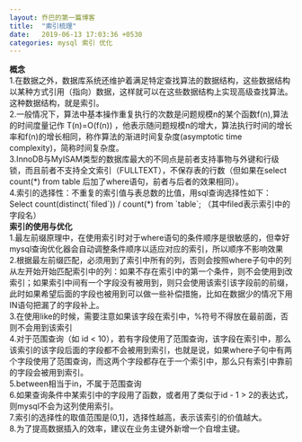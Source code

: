```yaml
---
layout: 乔巴的第一篇博客
title:  "索引梳理"
date:   2019-06-13 17:03:36 +0530
categories: mysql 索引 优化
---
```

**概念**  
1.在数据之外，数据库系统还维护着满足特定查找算法的数据结构，这些数据结构以某种方式引用（指向）数据，这样就可以在这些数据结构上实现高级查找算法。这种数据结构，就是索引。  
2.一般情况下，算法中基本操作重复执行的次数是问题规模n的某个函数f(n),算法的时间度量记作 T(n)=O(f(n)) ，他表示随问题规模n的增大，算法执行时间的增长率和f(n)的增长相同，称作算法的渐进时间复杂度(asymptotic time complexity)，简称时间复杂度。  
3.InnoDB与MyISAM类型的数据库最大的不同点是前者支持事物与外键和行级锁，而且前者不支持全文索引（FULLTEXT），不保存表的行数（但如果在select count(\*) from table 后加了where语句，前者与后者的效果相同）。  
4.索引的选择性：不重复的索引值与表总数的比值，用sql查询选择性如下：  
Select count(distinct(\`filed\`)) / count(\*) from \`table\`; （其中filed表示索引中的字段名）   
**索引的使用与优化**  
1.最左前缀原理中，在使用索引时对于where语句的条件顺序是很敏感的，但幸好mysql查询优化器会自动调整条件顺序以适应对应的索引，所以顺序不影响效果  
2.根据最左前缀匹配，必须用到了索引中所有的列，否则会按照where子句中的列从左开始开始匹配索引中的列：如果不存在索引中的第一个条件，则不会使用到改索引；如果索引中间有一个字段没有被用到，则只会使用该索引该字段前的前缀，此时如果希望后面的字段也被用到可以做一些补偿措施，比如在数据少的情况下用IN语句把漏了的字段补上。  
3.在使用like的时候，需要注意如果该字段在索引中，%符号不得放在最前面，否则不会用到该索引  
4.对于范围查询（如 id < 10），若有字段使用了范围查询，该字段在索引中，那么该索引的该字段后面的字段都不会被用到索引，也就是说，如果where子句中有两个字段使用了范围查询，而这两个字段都存在于一个索引中，那么只有索引中靠前的字段会被用到索引。  
5.between相当于in，不属于范围查询  
6.如果查询条件中某索引中的字段用了函数，或者用了类似于id - 1 > 2的表达式，则mysql不会为这列使用索引。  
7.索引的选择性的取值范围是(0,1]，选择性越高，表示该索引的价值越大。  
8.为了提高数据插入的效率，建议在业务主键外新增一个自增主键。  
